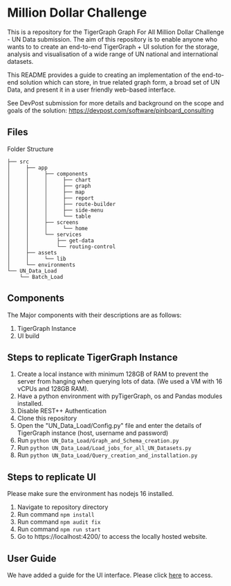 
# Million Dollar Challenge

This is a repository for the TigerGraph Graph For All Million Dollar Challenge - UN Data submission. The aim of this repository is to enable anyone who wants to to create an end-to-end TigerGraph + UI solution for the storage, analysis and visualisation of a wide range of UN national and international datasets.

This README provides a guide to creating an implementation of the end-to-end solution which can store, in true related graph form, a broad set of UN Data, and present it in a user friendly web-based interface.

See DevPost submission for more details and background on the scope and goals of the solution: https://devpost.com/software/pinboard_consulting

## Files
Folder Structure
```
├── src
│     ├── app
│     │     ├── components
│     │     │     ├── chart
│     │     │     ├── graph
│     │     │     ├── map
│     │     │     ├── report
│     │     │     ├── route-builder
│     │     │     ├── side-menu
│     │     │     └── table
│     │     ├── screens
│     │     │     └── home
│     │     └── services
│     │         ├── get-data
│     │         └── routing-control
│     ├── assets
│     │     └── lib
│     └── environments
└── UN_Data_Load
    └── Batch_Load
```
## Components
The Major components with their descriptions are as follows:
1. TigerGraph Instance
2. UI build
 
## Steps to replicate TigerGraph Instance
1. Create a local instance with minimum  128GB of RAM to prevent the server from hanging when querying lots of data. (We used a VM with 16 vCPUs and 128GB RAM).
2. Have a python environment with pyTigerGraph, os and Pandas modules installed.
3. Disable REST++ Authentication 
4. Clone this repository
5. Open the "UN_Data_Load/Config.py" file and enter the details of TigerGraph instance (host, username and password) 
6. Run `python UN_Data_Load/Graph_and_Schema_creation.py` 
7. Run `python UN_Data_Load/Load_jobs_for_all_UN_Datasets.py`
8. Run `python UN_Data_Load/Query_creation_and_installation.py`

## Steps to replicate UI
Please make sure the environment has nodejs 16 installed. 
1. Navigate to repository directory
2. Run command `npm install`
3. Run command `npm audit fix`
4. Run command `npm run start`
5. Go to https://localhost:4200/ to access the locally hosted website. 

## User Guide
We have added a guide for the UI interface. Please click [here](https://github.com/PinboardConsulting/TigerGraphMillionDollarChallenge/blob/main/UI_User_Guide.pdf) to access.  
